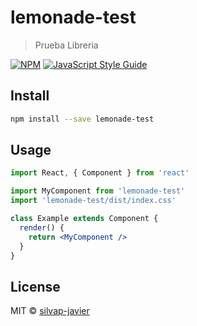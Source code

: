 # lemonade-test

> Prueba Libreria

[![NPM](https://img.shields.io/npm/v/lemonade-test.svg)](https://www.npmjs.com/package/lemonade-test) [![JavaScript Style Guide](https://img.shields.io/badge/code_style-standard-brightgreen.svg)](https://standardjs.com)

## Install

```bash
npm install --save lemonade-test
```

## Usage

```jsx
import React, { Component } from 'react'

import MyComponent from 'lemonade-test'
import 'lemonade-test/dist/index.css'

class Example extends Component {
  render() {
    return <MyComponent />
  }
}
```

## License

MIT © [silvap-javier](https://github.com/silvap-javier)
